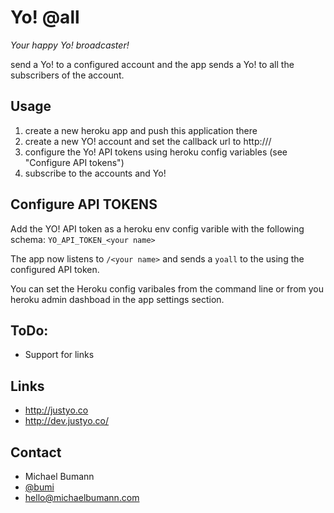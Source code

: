 Yo! @all
===============

*Your happy Yo! broadcaster!*

send a Yo! to a configured account and the app sends a Yo! to all the subscribers of the account.

Usage
----------

1. create a new heroku app and push this application there
2. create a new YO! account and set the callback url to http://<your heroku url>/<whatever> 
3. configure the Yo! API tokens using heroku config variables (see "Configure API tokens")
4. subscribe to the accounts and Yo!

Configure API TOKENS
-------------

Add the YO! API token as a heroku env config varible with the following schema:
`YO_API_TOKEN_<your name>`

The app now listens to `/<your name>` and sends a `yoall` to the using the configured API token.

You can set the Heroku config varibales from the command line or from you heroku admin dashboad in the app settings section.

ToDo:
----------------

* Support for links


Links
--------------

* http://justyo.co
* http://dev.justyo.co/

Contact
---------------

* Michael Bumann
* [@bumi](http://twitter.com/bumi)
* hello@michaelbumann.com
